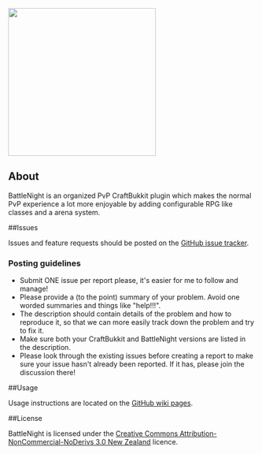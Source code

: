 <img src="https://dl.dropbox.com/u/39528590/Plugins/BattleNight/Images/banner.svg" width="300px">## AboutBattleNight is an organized PvP CraftBukkit plugin which makes the normal PvP experience a lot more enjoyable by adding configurable RPG like classes and a arena system.##IssuesIssues and feature requests should be posted on the [GitHub issue tracker](BattleNight-Core/issues "Browse Issues").### Posting guidelines* Submit ONE issue per report please, it's easier for me to follow and manage!* Please provide a (to the point) summary of your problem. Avoid one worded summaries and things like "help!!!".* The description should contain details of the problem and how to reproduce it, so that we can more easily track down the problem and try to fix it.* Make sure both your CraftBukkit and BattleNight versions are listed in the description.* Please look through the existing issues before creating a report to make sure your issue hasn't already been reported. If it has, please join the discussion there!##UsageUsage instructions are located on the [GitHub wiki pages](BattleNight-Core/wiki "Visit the Wiki").##LicenseBattleNight is licensed under the [Creative Commons Attribution-NonCommercial-NoDerivs 3.0 New Zealand](http://creativecommons.org/licenses/by-nc-nd/3.0/nz/deed.en_US "More details") licence.
